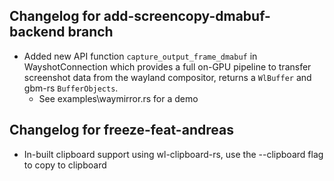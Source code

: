 ## Changelog for add-screencopy-dmabuf-backend branch
- Added new API function `capture_output_frame_dmabuf` in WayshotConnection which provides a full on-GPU pipeline to transfer screenshot data from the wayland compositor, returns a `WlBuffer` and gbm-rs `BufferObjects`.
	- See examples\waymirror.rs for a demo
## Changelog for freeze-feat-andreas
- In-built clipboard support using wl-clipboard-rs, use the --clipboard flag to copy to clipboard